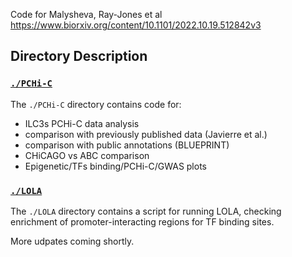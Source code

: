 Code for Malysheva, Ray-Jones et al
https://www.biorxiv.org/content/10.1101/2022.10.19.512842v3

## Directory Description

### [`./PCHi-C`](./PCHi-C)
The `./PCHi-C` directory contains code for:
 - ILC3s PCHi-C data analysis
 - comparison with previously published data (Javierre et al.)
 - comparison with public annotations (BLUEPRINT)
 - CHiCAGO vs ABC comparison
 - Epigenetic/TFs binding/PCHi-C/GWAS plots

### [`./LOLA`](../LOLA)
The `./LOLA` directory contains a script for running LOLA, checking enrichment of promoter-interacting regions for TF binding sites.

More udpates coming shortly.
